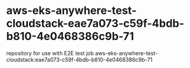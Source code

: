 # aws-eks-anywhere-test-cloudstack-eae7a073-c59f-4bdb-b810-4e0468386c9b-71
repository for use with E2E test job aws-eks-anywhere-test-cloudstack:eae7a073-c59f-4bdb-b810-4e0468386c9b-71
